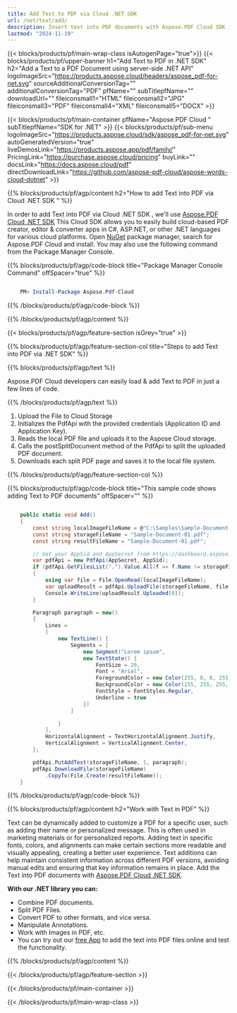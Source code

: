 ```yaml
---
title: Add Text to PDF via Cloud .NET SDK 
url: /net/text/add/
description: Insert text into PDF documents with Aspose.PDF Cloud SDK for .NET. Automate content editing easily.
lastmod: "2024-11-19"
---
```


{{< blocks/products/pf/main-wrap-class isAutogenPage="true">}}
{{< blocks/products/pf/upper-banner h1="Add Text to PDF in .NET SDK" h2="Add a Text to a PDF Document using server-side .NET API" logoImageSrc="https://products.aspose.cloud/headers/aspose_pdf-for-net.svg" sourceAdditionalConversionTag="" additionalConversionTag="PDF" pfName="" subTitlepfName="" downloadUrl="" fileiconsmall1="HTML" fileiconsmall2="JPG" fileiconsmall3="PDF" fileiconsmall4="XML" fileiconsmall5="DOCX" >}}

{{< blocks/products/pf/main-container pfName="Aspose.PDF Cloud " subTitlepfName="SDK for .NET" >}}
{{< blocks/products/pf/sub-menu logoImageSrc="https://products.aspose.cloud/sdk/aspose_pdf-for-net.svg"
autoGeneratedVersion="true"
liveDemosLink="https://products.aspose.app/pdf/family/" PricingLink="https://purchase.aspose.cloud/pricing" buyLink="" docsLink="https://docs.aspose.cloud/pdf"  directDownloadLink="https://github.com/aspose-pdf-cloud/aspose-words-cloud-dotnet" >}}

{{% blocks/products/pf/agp/content h2="How to add Text into PDF via Cloud .NET SDK " %}}

 In order to add Text into PDF via Cloud .NET SDK , we'll use
 [Aspose.PDF Cloud .NET SDK](https://products.aspose.cloud/pdf/net/)
 This Cloud SDK allows you to easily build cloud-based PDF creator, editor & converter apps in C#, ASP.NET, or other .NET languages for various cloud platforms. Open
 [NuGet](https://www.nuget.org/packages/Aspose.Pdf-Cloud)
 package manager, search for
 Aspose.PDF Cloud
 and install. You may also use the following command from the Package Manager Console.

{{% blocks/products/pf/agp/code-block title="Package Manager Console Command" offSpacer="true" %}}

```powershell

    PM> Install-Package Aspose.Pdf-Cloud

```

{{% /blocks/products/pf/agp/code-block %}}

{{% /blocks/products/pf/agp/content %}}

{{< blocks/products/pf/agp/feature-section isGrey="true" >}}

{{% blocks/products/pf/agp/feature-section-col title="Steps to add Text into PDF via .NET SDK" %}}

{{% blocks/products/pf/agp/text %}}

 Aspose.PDF Cloud developers can easily load & add Text to PDF in just a few lines of code.

{{% /blocks/products/pf/agp/text %}}

1. Upload the File to Cloud Storage
1. Initializes the PdfApi with the provided credentials (Application ID and Application Key).
1. Reads the local PDF file and uploads it to the Aspose Cloud storage.
1. Calls the postSplitDocument method of the PdfApi to split the uploaded PDF document.
1. Downloads each split PDF page and saves it to the local file system.

{{% /blocks/products/pf/agp/feature-section-col %}}



{{% blocks/products/pf/agp/code-block title="This sample code shows adding Text to PDF documents" offSpacer="" %}}

```cs

    public static void Add()
    {
        const string localImageFileName = @"C:\Samples\Sample-Document-01.pdf";
        const string storageFileName = "Sample-Document-01.pdf";
        const string resultFileName = "Sample-Document-01.pdf";

        // Get your AppSid and AppSecret from https://dashboard.aspose.cloud (free registration required).
        var pdfApi = new PdfApi(AppSecret, AppSid);
        if (pdfApi.GetFilesList(".").Value.All(f => f.Name != storageFileName))
        {
            using var file = File.OpenRead(localImageFileName);
            var uploadResult = pdfApi.UploadFile(storageFileName, file);
            Console.WriteLine(uploadResult.Uploaded[0]);
        }

        Paragraph paragraph = new()
        {
            Lines =
            [
                new TextLine() {
                    Segments = [
                        new Segment("Lorem ipsum",
                        new TextState() {
                            FontSize = 20,
                            Font = "Arial",
                            ForegroundColor = new Color(255, 0, 0, 255),
                            BackgroundColor = new Color(255, 255, 255, 0),
                            FontStyle = FontStyles.Regular,
                            Underline = true
                        })
                    ]

                }
            ],
            HorizontalAlignment = TextHorizontalAlignment.Justify,
            VerticalAlignment = VerticalAlignment.Center,
        };

        pdfApi.PutAddText(storageFileName, 1, paragraph);
        pdfApi.DownloadFile(storageFileName)
            .CopyTo(File.Create(resultFileName));
    }
```

{{% /blocks/products/pf/agp/code-block %}}

{{% blocks/products/pf/agp/content h2="Work with Text in PDF" %}}

Text can be dynamically added to customize a PDF for a specific user, such as adding their name or personalized message. This is often used in marketing materials or for personalized reports. Adding text in specific fonts, colors, and alignments can make certain sections more readable and visually appealing, creating a better user experience. Text additions can help maintain consistent information across different PDF versions, avoiding manual edits and ensuring that key information remains in place.
Add the Text into PDF documents with [Aspose.PDF Cloud .NET SDK](https://products.aspose.cloud/pdf/net/).

**With our .NET library you can:**

+ Combine PDF documents.
+ Split PDF Files.
+ Convert PDF to other formats, and vice versa.
+ Manipulate Annotations.
+ Work with Images in PDF, etc.
+ You can try out our [free App](https://products.aspose.app/pdf/editor) to add the text into PDF files online and test the functionality.

{{% /blocks/products/pf/agp/content %}}

{{< /blocks/products/pf/agp/feature-section >}}

{{< /blocks/products/pf/main-container >}}

{{< /blocks/products/pf/main-wrap-class >}}
